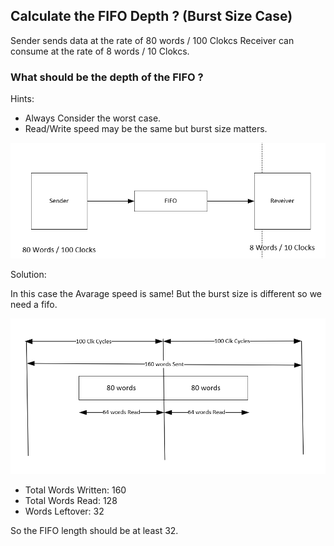## Calculate the FIFO Depth ? (Burst Size Case)

Sender sends data at the rate of 80 words / 100 Clokcs 
Receiver can consume at the rate of 8 words / 10 Clokcs. 

### What should be the depth of the FIFO ?

Hints: 
- Always Consider the worst case.
- Read/Write speed may be the same but burst size matters.

![image](day79_0.png)

Solution: 

In this case the Avarage speed is same! But the burst size is different so we need a fifo. 

![image](day79_1.png)



- Total Words Written: 160
- Total Words Read: 128
- Words Leftover: 32

So the FIFO length should be at least 32. 
